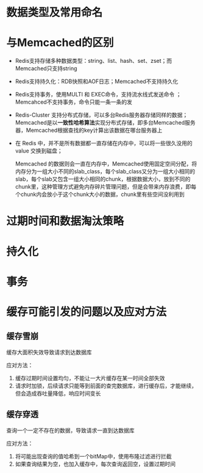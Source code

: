 # 数据类型及常用命名

# 与Memcached的区别

* Redis支持存储多种数据类型：string、list、hash、set、zset；而Memcached只支持string

* Redis支持持久化：RDB快照和AOF日志；Memcached不支持持久化

* Redis支持事务，使用MULTI 和 EXEC命令，支持流水线式发送命令 ；Memcahced不支持事务，命令只能一条一条的发

* Redis-Cluster 支持分布式存储，可以多台Redis服务器存储同样的数据；Memcached是以**一致性哈希算法**实现分布式存储，即多台Memcached服务器，Memcached根据查找的key计算出该数据在哪台服务器上

* 在 Redis 中，并不是所有数据都一直存储在内存中，可以将一些很久没用的 value 交换到磁盘； 

  Memcached 的数据则会一直在内存中，Memcached使用固定空间分配，将内存分为一组大小不同的slab_class，每个slab_class又分为一组大小相同的slab，每个slab又包含一组大小相同的chunk，根据数据大小，放到不同的chunk里，这种管理方式避免内存碎片管理问题，但是会带来内存浪费，即每个chunk内会放小于这个chunk大小的数据，chunk里有些空间没利用到

# 过期时间和数据淘汰策略

# 持久化

# 事务

# 缓存可能引发的问题以及应对方法

## 缓存雪崩

缓存大面积失效导致请求到达数据库

应对方法：

1. 缓存过期时间设置均匀，不能让一大片缓存在某一时间全部失效
2. 请求时加锁，后续请求只能等到前面的查完数据库，进行缓存后，才能继续，但会造成吞吐量降低，响应时间变长

## 缓存穿透

查询一个一定不存在的数据，导致请求一直到达数据库

应对方法：

1. 将可能出现查询的值哈希到一个bitMap中，使用布隆过滤进行拦截
2. 如果查询结果为空，也加入缓存中，每次查询返回空，设置过期时间

